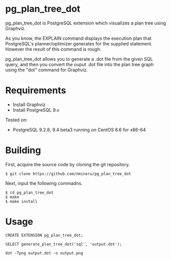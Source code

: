 pg_plan_tree_dot
================

pg_plan_tree_dot is PostgreSQL extension which visualizes a plan tree using Graphviz.

As you know, the EXPLAIN command displays the execution plan that PostgreSQL's planner/optimizer generates for the supplied statement.
However the result of this command is rough.

pg_plan_tree_dot allows you to generate a .dot file from the given SQL query, and then you convert the ouput .dot file into the plan tree graph using the "dot" command for Graphviz. 

Requirements
============

- Install Graphviz
- Install PostgreSQL 9.x

Tested on:

- PostgreSQL 9.2.8, 9.4 beta3 running on CentOS 6.6 for x86-64

Building
========

First, acquire the source code by cloning the git repository.

    $ git clone https://github.com/nminoru/pg_plan_tree_dot

Next, input the following commadns.

    $ cd pg_plan_tree_dot
    $ make
    $ make install


Usage 
=====

    CREATE EXTENSION pg_plan_tree_dot;

    SELECT generate_plan_tree_dot('sql', 'output.dot');

    dot -Tpng output.dot -o output.png
